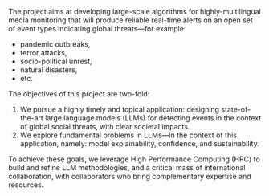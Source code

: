 The project aims at developing large-scale algorithms for highly-multilingual media monitoring that will produce reliable real-time alerts on an open set of event types indicating global threats—for example:
- pandemic outbreaks, 
- terror attacks, 
- socio-political unrest, 
- natural disasters, 
- etc.

The objectives of this project are two-fold:
1. We pursue a highly timely and topical application: designing state-of-the-art large language models (LLMs) for detecting events in the context of global social threats, with clear societal impacts.
2. We explore fundamental problems in LLMs—in the context of this application, namely: model explainability, confidence, and sustainability.

To achieve these goals, we leverage High Performance Computing (HPC) to build and refine LLM methodologies, and a critical mass of international collaboration, with collaborators who bring complementary expertise and resources.
